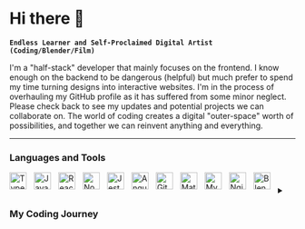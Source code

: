 # Hi there 👋

**`Endless Learner and Self-Proclaimed Digital Artist (Coding/Blender/Film)`**

I'm a "half-stack" developer that mainly focuses on the frontend. I know enough on the backend
to be dangerous (helpful) but much prefer to spend my time turning designs into interactive websites. I'm in 
the process of overhauling my GitHub profile as it has suffered from some minor neglect. Please check back to see my updates
and potential projects we can collaborate on. The world of coding creates a digital "outer-space" worth of possibilities,
and together we can reinvent anything and everything.

---

### Languages and Tools
<img align="left" alt="TypeScript" width="30px" style="padding-right:10px" src="https://cdn.jsdelivr.net/gh/devicons/devicon/icons/typescript/typescript-original.svg" />
<img align="left" alt="JavaScript" width="30px" style="padding-right:10px" src="https://cdn.jsdelivr.net/gh/devicons/devicon/icons/javascript/javascript-original.svg" />
<img align="left" alt="React" width="30px" style="padding-right:10px" src="https://cdn.jsdelivr.net/gh/devicons/devicon/icons/react/react-original.svg" />
<img align="left" alt="NodeJs" width="30px" style="padding-right:10px" src="https://cdn.jsdelivr.net/gh/devicons/devicon/icons/nodejs/nodejs-plain.svg" />
<img align="left" alt="Jest" width="30px" style="padding-right:10px" src="https://cdn.jsdelivr.net/gh/devicons/devicon/icons/jest/jest-plain.svg" />
<img align="left" alt="Angular" width="30px" style="padding-right:10px" src="https://cdn.jsdelivr.net/gh/devicons/devicon/icons/angularjs/angularjs-plain.svg" />
<img align="left" alt="Github" width="30px" style="padding-right:10px" src="https://cdn.jsdelivr.net/gh/devicons/devicon/icons/github/github-original.svg" />
<img align="left" alt="Material UI" width="30px" style="padding-right:10px" src="https://cdn.jsdelivr.net/gh/devicons/devicon/icons/materialui/materialui-original.svg" />
<img align="left" alt="MySQL" width="30px" style="padding-right:10px" src="https://cdn.jsdelivr.net/gh/devicons/devicon/icons/mysql/mysql-original.svg" />
<img align="left" alt="Nginx" width="30px" style="padding-right:10px" src="https://cdn.jsdelivr.net/gh/devicons/devicon/icons/nginx/nginx-original.svg" />
<img align="left" alt="Blender" width="30px" style="padding-right:10px" src="https://cdn.jsdelivr.net/gh/devicons/devicon/icons/blender/blender-original.svg" />

#

<details>
<summary><h3>My Coding Journey</h3></summary>
  I started my coding journey in elementary school. One year during summer I enrolled in a camp hosted by the University of Denver.
  At this camp each day was focused on a different topic. The goal of the camp was to expose kids to different career options
  to help spark some creativity. I ended up winning a book on HTML by designing the "best" website that day. I then took a hiatus on coding
  (if I can be bold enough to call it that) until a couple years after graduating from college. I was working at a SAAS business at the time
  in the Customer Service department while waiting for spots to open up in another department. As part of my duties in this role,
  I helped code some very basic forms for clients. This reignited my latent desire to write code. I signed up for a coding bootcamp, once
  again at the University of Denver. This camp last six months and taught the basics of web development. Upon completion of the bootcamp
  I got my first job in the industry and haven't looked back since. 
</details>
